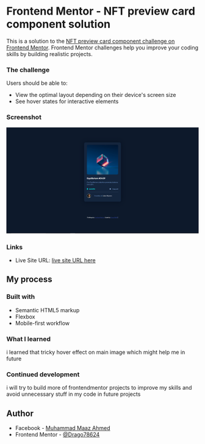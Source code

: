 # Frontend Mentor - NFT preview card component solution

This is a solution to the [NFT preview card component challenge on Frontend Mentor](https://www.frontendmentor.io/challenges/nft-preview-card-component-SbdUL_w0U). Frontend Mentor challenges help you improve your coding skills by building realistic projects.

### The challenge

Users should be able to:

- View the optimal layout depending on their device's screen size
- See hover states for interactive elements

### Screenshot

![](ntf-preview-card-component.PNG)

### Links

- Live Site URL: [live site URL here](https://kind-snyder-29f969.netlify.app)

## My process

### Built with

- Semantic HTML5 markup
- Flexbox
- Mobile-first workflow

### What I learned

i learned that tricky hover effect on main image which might help me in future

### Continued development

i will try to build more of frontendmentor projects to improve my skills and avoid unnecessary stuff in my code in future projects

## Author

- Facebook - [Muhammad Maaz Ahmed](https://www.facebook.com/mmaaz.ahmed.5030/)
- Frontend Mentor - [@Drago78624](https://www.frontendmentor.io/profile/Drago78624)
